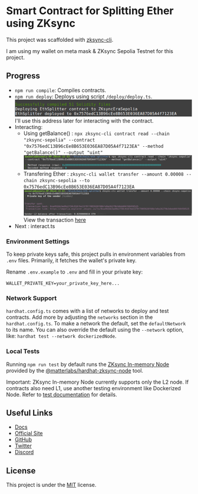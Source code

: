 # Smart Contract for Splitting Ether using ZKsync

This project was scaffolded with [zksync-cli](https://github.com/matter-labs/zksync-cli).

I am using my wallet on meta mask & ZKsync Sepolia Testnet for this project.

## Progress

- `npm run compile`: Compiles contracts.
- `npm run deploy`: Deploys using script `/deploy/deploy.ts`.
![](images/sc_1.png)
I'll use this address later for interacting with the contract.
- Interacting: 
    - Using getBalance() : `npx zksync-cli contract read --chain "zksync-sepolia" --contract "0x7576edC13B96cEe8B653E036EA87D05A4f7123EA" --method "getBalance()" --output "uint"`
    ![](images/sc_2.png)
    - Transfering Ether : `zksync-cli wallet transfer --amount 0.00008 --chain zksync-sepolia --to 0x7576edC13B96cEe8B653E036EA87D05A4f7123EA`
    ![](images/sc_3.png)
    View the transaction [here](https://sepolia.explorer.zksync.io/tx/0xa492bb3ad9e2f58c9167be3379f7085928f68bfe0a16279b3dbdd04f60450525)
- Next : interact.ts
### Environment Settings

To keep private keys safe, this project pulls in environment variables from `.env` files. Primarily, it fetches the wallet's private key.

Rename `.env.example` to `.env` and fill in your private key:

```
WALLET_PRIVATE_KEY=your_private_key_here...
```

### Network Support

`hardhat.config.ts` comes with a list of networks to deploy and test contracts. Add more by adjusting the `networks` section in the `hardhat.config.ts`. To make a network the default, set the `defaultNetwork` to its name. You can also override the default using the `--network` option, like: `hardhat test --network dockerizedNode`.

### Local Tests

Running `npm run test` by default runs the [ZKsync In-memory Node](https://docs.zksync.io/build/test-and-debug/in-memory-node) provided by the [@matterlabs/hardhat-zksync-node](https://docs.zksync.io/build/tooling/hardhat/hardhat-zksync-node) tool.

Important: ZKsync In-memory Node currently supports only the L2 node. If contracts also need L1, use another testing environment like Dockerized Node. Refer to [test documentation](https://docs.zksync.io/build/test-and-debug) for details.

## Useful Links

- [Docs](https://docs.zksync.io/build)
- [Official Site](https://zksync.io/)
- [GitHub](https://github.com/matter-labs)
- [Twitter](https://twitter.com/zksync)
- [Discord](https://join.zksync.dev/)

## License

This project is under the [MIT](./LICENSE) license.